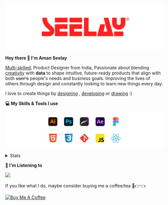 [![banner](./images/seelay.svg)](https://www.seelay.in)

**Hey there 👋 I'm Aman Seelay**

[Multi-skilled](https://www.seelay.in/#skills), Product Designer from India, Passionate about blending [creativity](https://illustrations.seelay.in) with <b>data</b> to shape intuitive, future-ready products that align with both <s>user's</s> people's needs and business goals. Improving the lives of others through design and constantly looking to learn new things every day.

I love to create things by [designing](https://www.seelay.in/#work) , [developing](https://www.seelay.in/#projects) or [drawing](https://art.seelay.in) :)

**💻 My Skills & Tools I use**

[![banner](./images/skills&tools.svg)](https://www.seelay.in/about)

<details>
  <summary>Stats</summary>

---

<!--START_SECTION:waka-->
![Profile Views](http://img.shields.io/badge/Profile%20Views-2-blue)

**🐱 My GitHub Data** 

> 📦 824.2 kB Used in GitHub's Storage 
 > 
> 🏆 1,318 Contributions in the Year 2025
 > 
> 💼 Opted to Hire
 > 
> 📜 1 Public Repository 
 > 
> 🔑 27 Private Repository 
 > 
**I'm a Night 🦉** 

```text
🌞 Morning                533 commits         ███░░░░░░░░░░░░░░░░░░░░░░   12.60 % 
🌆 Daytime                512 commits         ███░░░░░░░░░░░░░░░░░░░░░░   12.11 % 
🌃 Evening                1230 commits        ███████░░░░░░░░░░░░░░░░░░   29.08 % 
🌙 Night                  1954 commits        ████████████░░░░░░░░░░░░░   46.20 % 
```
📅 **I'm Most Productive on Sunday** 

```text
Monday                   453 commits         ███░░░░░░░░░░░░░░░░░░░░░░   10.71 % 
Tuesday                  624 commits         ████░░░░░░░░░░░░░░░░░░░░░   14.76 % 
Wednesday                639 commits         ████░░░░░░░░░░░░░░░░░░░░░   15.11 % 
Thursday                 603 commits         ████░░░░░░░░░░░░░░░░░░░░░   14.26 % 
Friday                   493 commits         ███░░░░░░░░░░░░░░░░░░░░░░   11.66 % 
Saturday                 594 commits         ████░░░░░░░░░░░░░░░░░░░░░   14.05 % 
Sunday                   823 commits         █████░░░░░░░░░░░░░░░░░░░░   19.46 % 
```


📊 **This Week I Spent My Time On** 

```text
🕑︎ Time Zone: Asia/Kolkata

💬 Programming Languages: 
Other                    13 hrs 41 mins      █████████████████████░░░░   85.88 % 
JavaScript               1 hr 37 mins        ███░░░░░░░░░░░░░░░░░░░░░░   10.19 % 
JSON                     37 mins             █░░░░░░░░░░░░░░░░░░░░░░░░   03.94 % 

🔥 Editors: 
Chrome                   9 hrs 49 mins       ███████████████░░░░░░░░░░   61.62 % 
Edge                     4 hrs 1 min         ██████░░░░░░░░░░░░░░░░░░░   25.29 % 
VS Code                  2 hrs 5 mins        ███░░░░░░░░░░░░░░░░░░░░░░   13.09 % 

💻 Operating System: 
Windows                  15 hrs 56 mins      █████████████████████████   100.00 % 
```

**I Mostly Code in JavaScript** 

```text
JavaScript               17 repos            ███████████████░░░░░░░░░░   58.62 % 
TypeScript               5 repos             ████░░░░░░░░░░░░░░░░░░░░░   17.24 % 
HTML                     4 repos             ███░░░░░░░░░░░░░░░░░░░░░░   13.79 % 
Java                     2 repos             ██░░░░░░░░░░░░░░░░░░░░░░░   06.90 % 
Astro                    1 repo              █░░░░░░░░░░░░░░░░░░░░░░░░   03.45 % 
```




 Last Updated on 04/07/2025 06:54:54 UTC
<!--END_SECTION:waka-->

---

 </details>

**🎵 I'm Listening to**

<object data="https://now-play.vercel.app/api/generate?uid=7a17a86e-d6b7-43b5-8d9c-1d6dae42a779" >

  <img src="https://now-play.vercel.app/api/generate?uid=7a17a86e-d6b7-43b5-8d9c-1d6dae42a779" />

</object>

If you like what I do, maybe consider buying me a coffee/tea 🥺👉👈

<a href="https://www.buymeacoffee.com/seelay" target="_blank"><img src="https://cdn.buymeacoffee.com/buttons/v2/default-red.png" alt="Buy Me A Coffee" width="150" ></a>
